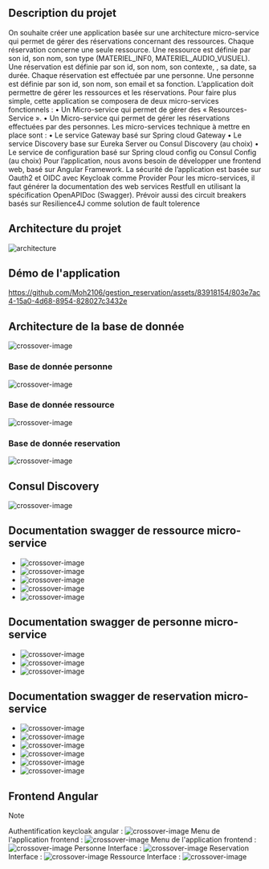 ## Description du projet
On souhaite créer une application basée sur une architecture micro-service qui permet de gérer des réservations
concernant des ressources. Chaque réservation concerne une seule ressource. Une ressource est définie par son
id, son nom, son type (MATERIEL_INF0, MATERIEL_AUDIO_VUSUEL). Une réservation est définie par son id, son
nom, son contexte, , sa date, sa durée. Chaque réservation est effectuée par une personne. Une personne est
définie par son id, son nom, son email et sa fonction.
L’application doit permettre de gérer les ressources et les réservations. Pour faire plus simple, cette application
se composera de deux micro-services fonctionnels :
• Un Micro-service qui permet de gérer des « Resources-Service ».
• Un Micro-service qui permet de gérer les réservations effectuées par des personnes.
Les micro-services technique à mettre en place sont :
• Le service Gateway basé sur Spring cloud Gateway
• Le service Discovery base sur Eureka Server ou Consul Discovery (au choix)
• Le service de configuration basé sur Spring cloud config ou Consul Config (au choix)
Pour l’application, nous avons besoin de développer une frontend web, basé sur Angular Framework.
La sécurité de l’application est basée sur Oauth2 et OIDC avec Keycloak comme Provider
Pour les micro-services, il faut générer la documentation des web services Restfull en utilisant la spécification
OpenAPIDoc (Swagger). Prévoir aussi des circuit breakers basés sur Resilience4J comme solution de fault
tolerence

## Architecture du projet

![architecture](https://github.com/Moh2106/gestion_reservation/assets/83918154/7361dab1-e952-4c0d-9f02-f2ad390ad9f0)

## Démo de l'application
https://github.com/Moh2106/gestion_reservation/assets/83918154/803e7ac4-15a0-4d68-8954-828027c3432e

## Architecture de la base de donnée
![crossover-image](assets/reservation_database_architecture.jpg)

### Base de donnée personne
![crossover-image](assets/personne_database.jpg)

### Base de donnée ressource
![crossover-image](assets/resource_database.jpg)

### Base de donnée reservation
![crossover-image](assets/reservation_database.jpg)

## Consul Discovery
![crossover-image](assets/consul_discovery.jpg)

## Documentation swagger de ressource micro-service
- ![crossover-image](assets/resource_swagger_full.jpg)
- ![crossover-image](assets/resource_swagger_resources.jpg)
- ![crossover-image](assets/resource_swagger_resources_delete.jpg)
- ![crossover-image](assets/resource_swagger_resources_getid.jpg)
- ![crossover-image](assets/resource_swagger_resources_update.jpg)

## Documentation swagger de personne micro-service
- ![crossover-image](assets/personne_swagger.jpg)
- ![crossover-image](assets/personne_swagger_get.jpg)
- ![crossover-image](assets/personne_swagger_getById.jpg)

## Documentation swagger de reservation micro-service
- ![crossover-image](assets/reservation_swagger.jpg)
- ![crossover-image](assets/reservation_swagger_delete.jpg)
- ![crossover-image](assets/reservation_swagger_get.jpg)
- ![crossover-image](assets/reservation_swagger_getById.jpg)
- ![crossover-image](assets/reservation_swagger_post.jpg)
- ![crossover-image](assets/reservation_swagger_update.jpg)

## Frontend Angular
> [!NOTE]
> Authentification keycloak angular :
  ![crossover-image](assets/1_authentification_angular.jpg)
> Menu de l'application frontend : ![crossover-image](assets/1_menu_angular.jpg)
> Menu de l'application frontend : ![crossover-image](assets/1_menu_angular.jpg)
> Personne Interface : ![crossover-image](assets/1_personne_angular.jpg)
> Reservation Interface : ![crossover-image](assets/1_reservation_angular.jpg)
> Ressource Interface : ![crossover-image](assets/1_ressource_angular.jpg)

